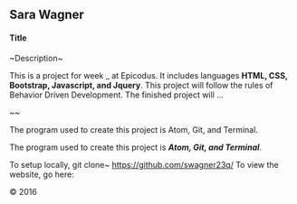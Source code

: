 ## Sara Wagner
#### Title

~Description~

This is a project for week _ at Epicodus. It includes languages **HTML, CSS, Bootstrap, Javascript, and Jquery**. This project will follow the rules of Behavior Driven Development. The finished project will ...

~~

The program used to create this project is Atom, Git, and Terminal.

The program used to create this project is ***Atom, Git, and Terminal***.

To setup locally, git clone~ https://github.com/swagner23q/
To view the website, go here:

&copy; 2016
